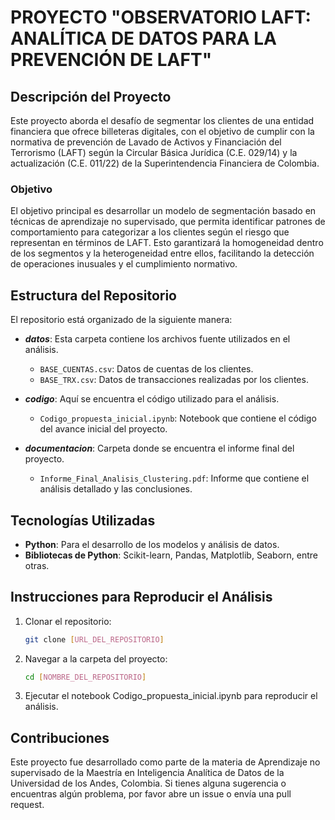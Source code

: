 # PROYECTO "OBSERVATORIO LAFT: ANALÍTICA DE DATOS PARA LA PREVENCIÓN DE LAFT"

## Descripción del Proyecto

Este proyecto aborda el desafío de segmentar los clientes de una entidad financiera que ofrece billeteras digitales, con el objetivo de cumplir con la normativa de prevención de Lavado de Activos y Financiación del Terrorismo (LAFT) según la Circular Básica Jurídica (C.E. 029/14) y la actualización (C.E. 011/22) de la Superintendencia Financiera de Colombia.

### Objetivo

El objetivo principal es desarrollar un modelo de segmentación basado en técnicas de aprendizaje no supervisado, que permita identificar patrones de comportamiento para categorizar a los clientes según el riesgo que representan en términos de LAFT. Esto garantizará la homogeneidad dentro de los segmentos y la heterogeneidad entre ellos, facilitando la detección de operaciones inusuales y el cumplimiento normativo.

## Estructura del Repositorio

El repositorio está organizado de la siguiente manera:

- **_datos_**: Esta carpeta contiene los archivos fuente utilizados en el análisis.
  - `BASE_CUENTAS.csv`: Datos de cuentas de los clientes.
  - `BASE_TRX.csv`: Datos de transacciones realizadas por los clientes.

- **_codigo_**: Aquí se encuentra el código utilizado para el análisis.
  - `Codigo_propuesta_inicial.ipynb`: Notebook que contiene el código del avance inicial del proyecto.

- **_documentacion_**: Carpeta donde se encuentra el informe final del proyecto.
  - `Informe_Final_Analisis_Clustering.pdf`: Informe que contiene el análisis detallado y las conclusiones.

## Tecnologías Utilizadas

- **Python**: Para el desarrollo de los modelos y análisis de datos.
- **Bibliotecas de Python**: Scikit-learn, Pandas, Matplotlib, Seaborn, entre otras.

## Instrucciones para Reproducir el Análisis

1. Clonar el repositorio: 
   ```bash
   git clone [URL_DEL_REPOSITORIO]
2. Navegar a la carpeta del proyecto:
   ```bash
   cd [NOMBRE_DEL_REPOSITORIO]
3. Ejecutar el notebook Codigo_propuesta_inicial.ipynb para reproducir el análisis.

## Contribuciones
Este proyecto fue desarrollado como parte de la materia de Aprendizaje no supervisado de la Maestría en Inteligencia Analítica de Datos de la Universidad de los Andes, Colombia. Si tienes alguna sugerencia o encuentras algún problema, por favor abre un issue o envía una pull request.
